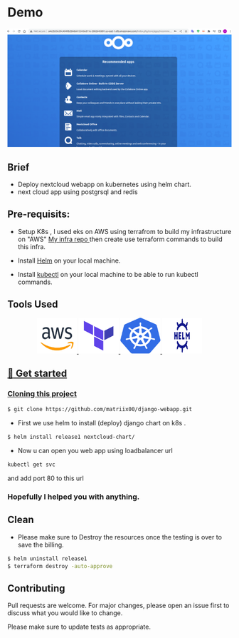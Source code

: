 # Demo
![Image](images/next.png)

## Brief
- Deploy nextcloud webapp on kubernetes using helm chart.
- next cloud app using postgrsql and redis


## Pre-requisits:
* Setup K8s , I used eks on AWS using terrafrom to build my infrastructure on "AWS" [My infra repo ](https://github.com/matriix00/finalproject/tree/master/terraform)
   then create use terraform commands to build this infra.

* Install [Helm](https://helm.sh/docs/intro/install/) on your local machine.
* Install [kubectl](https://kubernetes.io/docs/tasks/tools/#kubectl) on your local machine to be able to run kubectl commands.

## Tools Used
<p align="center">
<a href="https://aws.amazon.com/" target="_blank" rel="noreferrer"> 
<img src="images/aws.png" alt="aws" width="90" height="80"/>
</a>
<a href="https://www.terraform.io/" target="_blank" rel="noreferrer">
<img src="images/terraform.png" alt="terraform" width="90" height="80"/>
</a>
<a href="https://kubernetes.io/" target="_blank" rel="noreferrer">
<img src="images/k8s.png" alt="k8s" width="90" height="80"/>
<a href="https://helm.sh/" target="_blank" rel="noreferrer">
<img src="images/helm.png" alt="helm" width="90" height="80"/>

</p>

## :rocket: Get started

### Cloning this project
```bash
$ git clone https://github.com/matriix00/django-webapp.git
```
* First we use helm to install (deploy) django chart on k8s .


```bash
$ helm install release1 nextcloud-chart/
```
* Now u can open you web app using loadbalancer url
```bash
kubectl get svc 
```
and add port 80 to this url






### Hopefully I helped you with anything.
## Clean
- Please make sure to Destroy the resources once the testing is over to save the billing.
```bash
$ helm uninstall release1
$ terraform destroy -auto-approve
```
## Contributing
Pull requests are welcome. For major changes, please open an issue first to discuss what you would like to change.

Please make sure to update tests as appropriate.